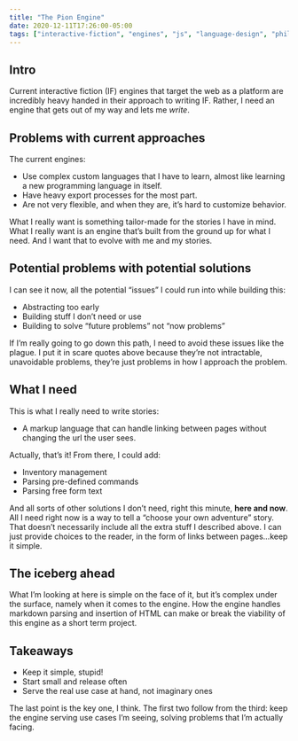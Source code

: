 ```yaml
---
title: "The Pion Engine"
date: 2020-12-11T17:26:00-05:00
tags: ["interactive-fiction", "engines", "js", "language-design", "philosophy"]
---
```


## Intro

Current interactive fiction (IF) engines that target the web as a platform are incredibly heavy handed in their approach to writing IF. Rather, I need an engine that gets out of my way and lets me _write_.

## Problems with current approaches

The current engines:

- Use complex custom languages that I have to learn, almost like learning a new programming language in itself.
- Have heavy export processes for the most part.
- Are not very flexible, and when they are, it’s hard to customize behavior.

What I really want is something tailor-made for the stories I have in mind. What I really want is an engine that’s built from the ground up for what I need. And I want that to evolve with me and my stories.

## Potential problems with potential solutions

I can see it now, all the potential “issues” I could run into while building this:

- Abstracting too early
- Building stuff I don’t need or use
- Building to solve “future problems” not “now problems”

If I’m really going to go down this path, I need to avoid these issues like the plague. I put it in scare quotes above because they’re not intractable, unavoidable problems, they’re just problems in how I approach the problem.

## What I need

This is what I really need to write stories:

- A markup language that can handle linking between pages without changing the url the user sees.

Actually, that’s it! From there, I could add:

- Inventory management
- Parsing pre-defined commands
- Parsing free form text

And all sorts of other solutions I don’t need, right this minute, **here and now**. All I need right now is a way to tell a “choose your own adventure” story. That doesn’t necessarily include all the extra stuff I described above. I can just provide choices to the reader, in the form of links between pages...keep it simple.

## The iceberg ahead

What I’m looking at here is simple on the face of it, but it’s complex under the surface, namely when it comes to the engine. How the engine handles markdown parsing and insertion of HTML can make or break the viability of this engine as a short term project.

## Takeaways

- Keep it simple, stupid!
- Start small and release often
- Serve the real use case at hand, not imaginary ones

The last point is the key one, I think. The first two follow from the third: keep the engine serving use cases I’m seeing, solving problems that I’m actually facing.
